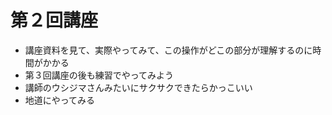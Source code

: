 # 第２回講座
- 講座資料を見て、実際やってみて、この操作がどこの部分が理解するのに時間がかかる
- 第３回講座の後も練習でやってみよう
- 講師のウシジマさんみたいにサクサクできたらかっこいい
- 地道にやってみる

